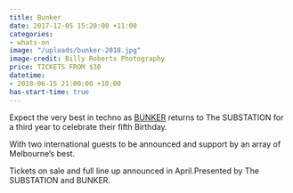 ```yaml
---
title: Bunker
date: 2017-12-05 15:20:00 +11:00
categories:
- whats-on
image: "/uploads/bunker-2018.jpg"
image-credit: Billy Roberts Photography
price: TICKETS FROM $30
datetime:
- 2018-06-15 21:00:00 +10:00
has-start-time: true
---
```


Expect the very best in techno as [BUNKER](http://bunker-music.com/) returns to The SUBSTATION for a third year to celebrate their fifth Birthday. 

With two international guests to be announced and support by an array of Melbourne’s best. 

Tickets on sale and full line up announced in April.Presented by The SUBSTATION and BUNKER.

